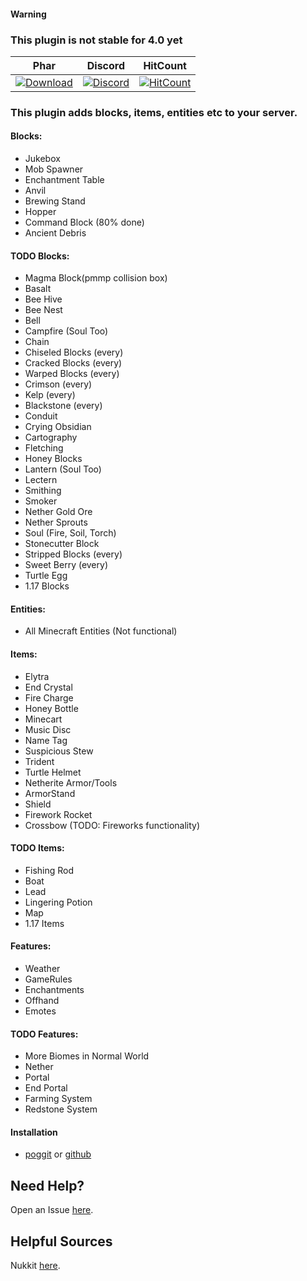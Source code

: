 #### Warning
### This plugin is not stable for 4.0 yet

| Phar | Discord | HitCount |
| :---: | :---: | :---: |
 [![Download](https://img.shields.io/badge/download-latest-blue.svg)](https://poggit.pmmp.io/ci/CLADevs/VanillaX) | [![Discord](https://camo.githubusercontent.com/455152269a0ed38255ed15e375084d4dd08e0c98/68747470733a2f2f696d672e736869656c64732e696f2f62616467652f636861742d6f6e253230646973636f72642d3732383944412e737667)](https://discord.gg/f7yGTzE) | [![HitCount](http://hits.dwyl.io/CLADevs/VanillaX.svg)](http://hits.dwyl.io/CLADevs/VanillaX)

### This plugin adds blocks, items, entities etc to your server.
#### Blocks:
- Jukebox
- Mob Spawner
- Enchantment Table
- Anvil
- Brewing Stand
- Hopper
- Command Block (80% done)
- Ancient Debris

#### TODO Blocks:
- Magma Block(pmmp collision box)
- Basalt
- Bee Hive
- Bee Nest
- Bell
- Campfire (Soul Too)
- Chain
- Chiseled Blocks (every)
- Cracked Blocks (every)
- Warped Blocks (every)
- Crimson (every)
- Kelp (every)
- Blackstone (every)
- Conduit
- Crying Obsidian
- Cartography
- Fletching
- Honey Blocks
- Lantern (Soul Too)
- Lectern
- Smithing
- Smoker
- Nether Gold Ore
- Nether Sprouts
- Soul (Fire, Soil, Torch)
- Stonecutter Block
- Stripped Blocks (every)
- Sweet Berry (every)
- Turtle Egg
- 1.17 Blocks

#### Entities:
- All Minecraft Entities (Not functional)

#### Items:
- Elytra
- End Crystal
- Fire Charge
- Honey Bottle
- Minecart
- Music Disc
- Name Tag
- Suspicious Stew
- Trident
- Turtle Helmet
- Netherite Armor/Tools
- ArmorStand
- Shield
- Firework Rocket
- Crossbow (TODO: Fireworks functionality)

#### TODO Items:
- Fishing Rod
- Boat
- Lead
- Lingering Potion
- Map
- 1.17 Items

#### Features:
- Weather
- GameRules
- Enchantments
- Offhand
- Emotes

#### TODO Features:
- More Biomes in Normal World
- Nether
- Portal
- End Portal
- Farming System
- Redstone System

#### Installation
-  [poggit](https://poggit.pmmp.io/ci/CLADevs/VanillaX) or [github](https://github.com/CLADevs/VanillaX)

## Need Help?
  Open an Issue [here](https://github.com/CLADevs/VanillaX/issues/new).

## Helpful Sources
  Nukkit [here](https://github.com/CloudburstMC/Nukkit).
